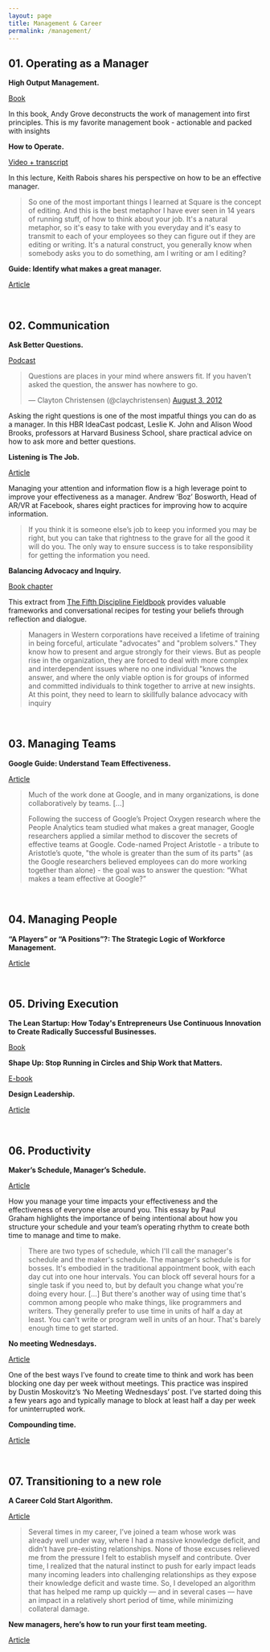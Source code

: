 ```yaml
---
layout: page
title: Management & Career
permalink: /management/
---
```


## 01. Operating as a Manager

**High Output Management.**

[Book](https://www.amazon.com/High-Output-Management-Andrew-Grove/dp/0679762884/)

In this book, Andy Grove deconstructs the work of management into first principles. This is my favorite management book - actionable and packed with insights

**How to Operate.**

[Video + transcript](http://startupclass.samaltman.com)

In this lecture, Keith Rabois shares his perspective on how to be an effective manager.

> So one of the most important things I learned at Square is the concept of editing. And this is the best metaphor I have ever seen in 14 years of running stuff, of how to think about your job. It's a natural metaphor, so it's easy to take with you everyday and it's easy to transmit to each of your employees so they can figure out if they are editing or writing. It's a natural construct, you generally know when somebody asks you to do something, am I writing or am I editing?

**Guide: Identify what makes a great manager.**

[Article](https://rework.withgoogle.com/guides/managers-identify-what-makes-a-great-manager/steps/introduction/)

&nbsp;
## 02. Communication

**Ask Better Questions.**

[Podcast](https://hbr.org/podcast/2018/05/ask-better-questions)

<blockquote class="twitter-tweet"><p lang="en" dir="ltr">Questions are places in your mind where answers fit. If you haven’t asked the question, the answer has nowhere to go.</p>&mdash; Clayton Christensen (@claychristensen) <a href="https://twitter.com/claychristensen/status/231411154050748416?ref_src=twsrc%5Etfw">August 3, 2012</a></blockquote> <script async src="https://platform.twitter.com/widgets.js" charset="utf-8"></script>

Asking the right questions is one of the most impatful things you can do as a manager. In this HBR IdeaCast podcast, Leslie K. John and Alison Wood Brooks, professors at Harvard Business School, share practical advice on how to ask more and better questions.

**Listening is The Job.**

[Article](https://boz.com/articles/listening-is-the-job)

Managing your attention and information flow is a high leverage point to improve your effectiveness as a manager. Andrew ‘Boz’ Bosworth, Head of AR/VR at Facebook, shares eight practices for improving how to acquire information.

> If you think it is someone else’s job to keep you informed you may be right, but you can take that rightness to the grave for all the good it will do you. The only way to ensure success is to take responsibility for getting the information you need.

**Balancing Advocacy and Inquiry.**

[Book chapter](https://canvas.uw.edu/courses/919517/files/28649119/download?wrap=1)

This extract from [The Fifth Discipline Fieldbook](https://www.penguinrandomhouse.com/books/163985/the-fifth-discipline-fieldbook-by-peter-m-senge/) provides valuable frameworks and conversational recipes for testing your beliefs through reflection and dialogue.

> Managers in Western corporations have received a lifetime of training in being forceful, articulate "advocates" and "problem solvers." They know how to present and argue strongly for their views. But as people rise in the organization, they are forced to deal with more complex and interdependent issues where no one individual "knows the answer, and where the only viable option is for groups of informed and committed individuals to think together to arrive at new insights. At this point, they need to learn to skillfully balance advocacy with inquiry

&nbsp;
## 03. Managing Teams

**Google Guide: Understand Team Effectiveness.**

[Article](https://rework.withgoogle.com/guides/understanding-team-effectiveness/steps/introduction/)

> Much of the work done at Google, and in many organizations, is done collaboratively by teams. [...]
>
> Following the success of Google’s Project Oxygen research where the People Analytics team studied what makes a great manager, Google researchers applied a similar method to discover the secrets of effective teams at Google. Code-named Project Aristotle - a tribute to Aristotle’s quote, "the whole is greater than the sum of its parts" (as the Google researchers believed employees can do more working together than alone) - the goal was to answer the question: “What makes a team effective at Google?”

&nbsp;
## 04. Managing People

**“A Players” or “A Positions”?: The Strategic Logic of Workforce Management.**

[Article](https://hbr.org/2005/12/a-players-or-a-positions-the-strategic-logic-of-workforce-management)

&nbsp;
## 05. Driving Execution

**The Lean Startup: How Today's Entrepreneurs Use Continuous Innovation to Create Radically Successful Businesses.**

[Book](http://theleanstartup.com/book)

**Shape Up: Stop Running in Circles and Ship Work that Matters.**

[E-book](https://basecamp.com/shapeup)

**Design Leadership.**

[Article](http://joelcalifa.com/work/digitalocean-design-leadership/)

&nbsp;
## 06. Productivity

**Maker’s Schedule, Manager’s Schedule.**

[Article](http://www.paulgraham.com/makersschedule.html)

How you manage your time impacts your effectiveness and the effectiveness of everyone else around you. This essay by Paul Graham highlights the importance of being intentional about how you structure your schedule and your team’s operating rhythm to create both time to manage and time to make.

> There are two types of schedule, which I'll call the manager's schedule and the maker's schedule. The manager's schedule is for bosses. It's embodied in the traditional appointment book, with each day cut into one hour intervals. You can block off several hours for a single task if you need to, but by default you change what you're doing every hour. […] But there's another way of using time that's common among people who make things, like programmers and writers. They generally prefer to use time in units of half a day at least. You can't write or program well in units of an hour. That's barely enough time to get started.

**No meeting Wednesdays.**

[Article](https://blog.asana.com/2013/02/no-meeting-wednesdays/)

One of the best ways I’ve found to create time to think and work has been blocking one day per week without meetings. This practice was inspired by Dustin Moskovitz’s ‘No Meeting Wednesdays’ post. I’ve started doing this a few years ago and typically manage to block at least half a day per week for uninterrupted work.

**Compounding time.**

[Article](https://m.signalvnoise.com/compounding-time/)

&nbsp;
## 07. Transitioning to a new role

**A Career Cold Start Algorithm.**

[Article](https://boz.com/articles/career-cold-start)

> Several times in my career, I’ve joined a team whose work was already well under way, where I had a massive knowledge deficit, and didn’t have pre-existing relationships. None of those excuses relieved me from the pressure I felt to establish myself and contribute. Over time, I realized that the natural instinct to push for early impact leads many incoming leaders into challenging relationships as they expose their knowledge deficit and waste time. So, I developed an algorithm that has helped me ramp up quickly — and in several cases — have an impact in a relatively short period of time, while minimizing collateral damage.

**New managers, here’s how to run your first team meeting.**

[Article](https://knowyourteam.com/blog/2018/10/12/new-managers-heres-how-to-run-your-first-team-meeting/)